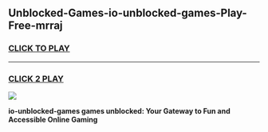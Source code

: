 
## Unblocked-Games-io-unblocked-games-Play-Free-mrraj
<h3>
<a href="https://premium76.site?title=io-unblocked-games&ref=10A">CLICK TO PLAY</a></h3>
<hr>

<h3>
<a href="https://premium76.site?title=io-unblocked-games&ref=10A">CLICK 2 PLAY</a>
  
</h3>

<a href="https://premium76.site?title=io-unblocked-games&ref=10A"><img src="https://clearcache.store/games.png"></a>


**io-unblocked-games games unblocked: Your Gateway to Fun and Accessible Online Gaming**
